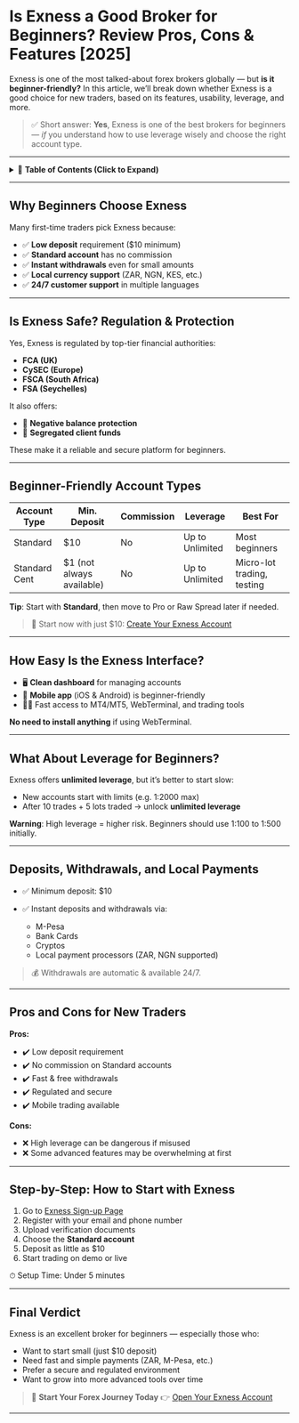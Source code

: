 # Is Exness a Good Broker for Beginners? Review Pros, Cons & Features \[2025]

Exness is one of the most talked-about forex brokers globally — but **is it beginner-friendly?** In this article, we’ll break down whether Exness is a good choice for new traders, based on its features, usability, leverage, and more.

> ✅ Short answer: **Yes**, Exness is one of the best brokers for beginners — *if* you understand how to use leverage wisely and choose the right account type.

---

<details>
<summary>📌 <strong>Table of Contents (Click to Expand)</strong></summary>

* [Why Beginners Choose Exness](#why-beginners-choose-exness)
* [Is Exness Safe? Regulation & Protection](#is-exness-safe-regulation--protection)
* [Beginner-Friendly Account Types](#beginner-friendly-account-types)
* [How Easy Is the Exness Interface?](#how-easy-is-the-exness-interface)
* [What About Leverage for Beginners?](#what-about-leverage-for-beginners)
* [Deposits, Withdrawals, and Local Payments](#deposits-withdrawals-and-local-payments)
* [Pros and Cons for New Traders](#pros-and-cons-for-new-traders)
* [Step-by-Step: How to Start with Exness](#step-by-step-how-to-start-with-exness)
* [Final Verdict](#final-verdict)

</details>

---

## Why Beginners Choose Exness

Many first-time traders pick Exness because:

* ✅ **Low deposit** requirement (\$10 minimum)
* ✅ **Standard account** has no commission
* ✅ **Instant withdrawals** even for small amounts
* ✅ **Local currency support** (ZAR, NGN, KES, etc.)
* ✅ **24/7 customer support** in multiple languages

---

## Is Exness Safe? Regulation & Protection

Yes, Exness is regulated by top-tier financial authorities:

* **FCA (UK)**
* **CySEC (Europe)**
* **FSCA (South Africa)**
* **FSA (Seychelles)**

It also offers:

* 🔐 **Negative balance protection**
* 💼 **Segregated client funds**

These make it a reliable and secure platform for beginners.

---

## Beginner-Friendly Account Types

| Account Type  | Min. Deposit               | Commission | Leverage        | Best For                   |
| ------------- | -------------------------- | ---------- | --------------- | -------------------------- |
| Standard      | \$10                       | No         | Up to Unlimited | Most beginners             |
| Standard Cent | \$1 (not always available) | No         | Up to Unlimited | Micro-lot trading, testing |

**Tip**: Start with **Standard**, then move to Pro or Raw Spread later if needed.

> 🎯 Start now with just \$10: [Create Your Exness Account](https://one.exnesstrack.org/boarding/sign-up/a/english23)

---

## How Easy Is the Exness Interface?

* 🖥️ **Clean dashboard** for managing accounts
* 📲 **Mobile app** (iOS & Android) is beginner-friendly
* 🧑‍💻 Fast access to MT4/MT5, WebTerminal, and trading tools

**No need to install anything** if using WebTerminal.

---

## What About Leverage for Beginners?

Exness offers **unlimited leverage**, but it’s better to start slow:

* New accounts start with limits (e.g. 1:2000 max)
* After 10 trades + 5 lots traded → unlock **unlimited leverage**

**Warning**: High leverage = higher risk. Beginners should use 1:100 to 1:500 initially.

---

## Deposits, Withdrawals, and Local Payments

* ✅ Minimum deposit: \$10
* ✅ Instant deposits and withdrawals via:

  * M-Pesa
  * Bank Cards
  * Cryptos
  * Local payment processors (ZAR, NGN supported)

> 💰 Withdrawals are automatic & available 24/7.

---

## Pros and Cons for New Traders

**Pros:**

* ✔️ Low deposit requirement
* ✔️ No commission on Standard accounts
* ✔️ Fast & free withdrawals
* ✔️ Regulated and secure
* ✔️ Mobile trading available

**Cons:**

* ❌ High leverage can be dangerous if misused
* ❌ Some advanced features may be overwhelming at first

---

## Step-by-Step: How to Start with Exness

1. Go to [Exness Sign-up Page](https://one.exnesstrack.org/boarding/sign-up/a/english23)
2. Register with your email and phone number
3. Upload verification documents
4. Choose the **Standard account**
5. Deposit as little as \$10
6. Start trading on demo or live

⏱ Setup Time: Under 5 minutes

---

## Final Verdict

Exness is an excellent broker for beginners — especially those who:

* Want to start small (just \$10 deposit)
* Need fast and simple payments (ZAR, M-Pesa, etc.)
* Prefer a secure and regulated environment
* Want to grow into more advanced tools over time

> 🎯 **Start Your Forex Journey Today**
> 👉 [Open Your Exness Account](https://one.exnesstrack.org/boarding/sign-up/a/english23)

---
